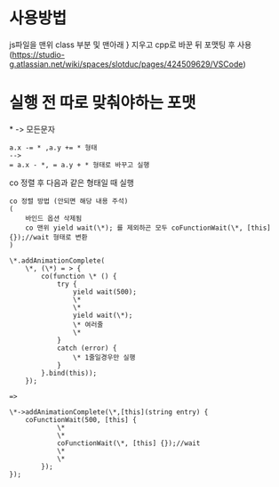
# 사용방법
js파일을 맨위 class 부분 및 맨아래 } 지우고 cpp로 바꾼 뒤 
포맷팅 후 사용 (https://studio-g.atlassian.net/wiki/spaces/slotduc/pages/424509629/VSCode)

# 실행 전 따로 맞춰야하는 포맷
\* -> 모든문자


```
a.x -= * ,a.y += * 형태 
--> 
= a.x - *, = a.y + * 형태로 바꾸고 실행
```

co
정렬 후 다음과 같은 형태일 때 실행
```
co 정렬 방법 (안되면 해당 내용 주석)
(
    바인드 옵션 삭제됨
    co 맨위 yield wait(\*); 를 제외하곤 모두 coFunctionWait(\*, [this] {});//wait 형태로 변환
)
```

```
\*.addAnimationComplete(
    \*, (\*) = > {
        co(function \* () {
            try {
                yield wait(500);
                \*
                \*
                yield wait(\*);
                \* 여러줄
                \*
            }
            catch (error) {
                \* 1줄일경우만 실행
            }
        }.bind(this));
    });

=>

\*->addAnimationComplete(\*,[this](string entry) {
    coFunctionWait(500, [this] {
            \*
            \*
            coFunctionWait(\*, [this] {});//wait
            \*
            \*
        });
});
```
